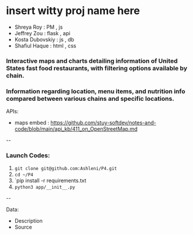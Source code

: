 # insert witty proj name here

* Shreya Roy : PM , js
* Jeffrey Zou : flask , api
* Kosta Dubovskiy : js , db
* Shafiul Haque : html , css


### Interactive maps and charts detailing information of United States fast food restaurants, with filtering options available by chain.
### Information regarding location, menu items, and nutrition info compared between various chains and specific locations.

APIs:
* maps embed : https://github.com/stuy-softdev/notes-and-code/blob/main/api_kb/411_on_OpenStreetMap.md 

--

### Launch Codes:
1. `git clone git@github.com:Ashleni/P4.git`
2. `cd ~/P4`
3. `pip install -r requirements.txt
4. `python3 app/__init__.py`


--

Data:
* Description
* Source


